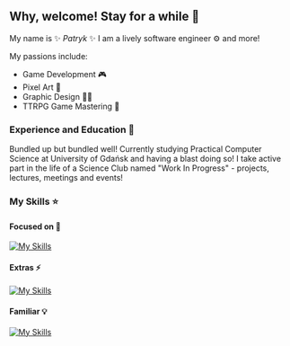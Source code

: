 ## Why, welcome! Stay for a while 👋

My name is ✨ _Patryk_ ✨
I am a lively software engineer ⚙️ and more!

My passions include:
- Game Development 🎮
- Pixel Art 🎨
- Graphic Design 🧑‍🎨
- TTRPG Game Mastering 🎲

### Experience and Education 💪
Bundled up but bundled well! Currently studying Practical Computer Science at University of Gdańsk and having a blast doing so! I take active part in the life of a Science Club named "Work In Progress" - projects, lectures, meetings and events! 

### My Skills ⭐
#### Focused on 🎯
[![My Skills](https://skillicons.dev/icons?i=js,ts,nodejs,html,css,sass,react,python,gamemakerstudio,git,github,&theme=dark)](https://skillicons.dev)

#### Extras ⚡
[![My Skills](https://skillicons.dev/icons?i=bash,linux,go,docker,expressjs,flask,java,mongodb,mysql,obsidian,sklearn,tensorflow,gitlab,&theme=dark)](https://skillicons.dev)

#### Familiar 💡
[![My Skills](https://skillicons.dev/icons?i=cpp,cs,scala,postman,latex,&theme=dark)](https://skillicons.dev)

<!--
**PWinczewski/PWinczewski** is a ✨ _special_ ✨ repository because its `README.md` (this file) appears on your GitHub profile.

Here are some ideas to get you started:

- 🔭 I’m currently working on ...
- 🌱 I’m currently learning ...
- 👯 I’m looking to collaborate on ...
- 🤔 I’m looking for help with ...
- 💬 Ask me about ...
- 📫 How to reach me: ...
- 😄 Pronouns: ...
- ⚡ Fun fact: ...
-->
